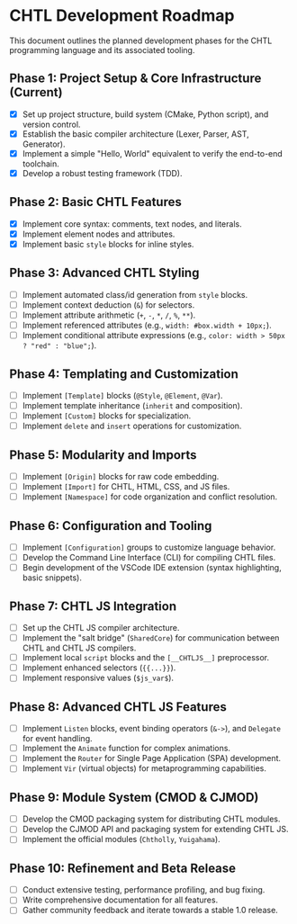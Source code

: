# CHTL Development Roadmap

This document outlines the planned development phases for the CHTL programming language and its associated tooling.

## Phase 1: Project Setup & Core Infrastructure (Current)
- [x] Set up project structure, build system (CMake, Python script), and version control.
- [x] Establish the basic compiler architecture (Lexer, Parser, AST, Generator).
- [x] Implement a simple "Hello, World" equivalent to verify the end-to-end toolchain.
- [x] Develop a robust testing framework (TDD).

## Phase 2: Basic CHTL Features
- [x] Implement core syntax: comments, text nodes, and literals.
- [x] Implement element nodes and attributes.
- [x] Implement basic `style` blocks for inline styles.

## Phase 3: Advanced CHTL Styling
- [ ] Implement automated class/id generation from `style` blocks.
- [ ] Implement context deduction (`&`) for selectors.
- [ ] Implement attribute arithmetic (`+`, `-`, `*`, `/`, `%`, `**`).
- [ ] Implement referenced attributes (e.g., `width: #box.width + 10px;`).
- [ ] Implement conditional attribute expressions (e.g., `color: width > 50px ? "red" : "blue";`).

## Phase 4: Templating and Customization
- [ ] Implement `[Template]` blocks (`@Style`, `@Element`, `@Var`).
- [ ] Implement template inheritance (`inherit` and composition).
- [ ] Implement `[Custom]` blocks for specialization.
- [ ] Implement `delete` and `insert` operations for customization.

## Phase 5: Modularity and Imports
- [ ] Implement `[Origin]` blocks for raw code embedding.
- [ ] Implement `[Import]` for CHTL, HTML, CSS, and JS files.
- [ ] Implement `[Namespace]` for code organization and conflict resolution.

## Phase 6: Configuration and Tooling
- [ ] Implement `[Configuration]` groups to customize language behavior.
- [ ] Develop the Command Line Interface (CLI) for compiling CHTL files.
- [ ] Begin development of the VSCode IDE extension (syntax highlighting, basic snippets).

## Phase 7: CHTL JS Integration
- [ ] Set up the CHTL JS compiler architecture.
- [ ] Implement the "salt bridge" (`SharedCore`) for communication between CHTL and CHTL JS compilers.
- [ ] Implement local `script` blocks and the `[__CHTLJS__]` preprocessor.
- [ ] Implement enhanced selectors (`{{...}}`).
- [ ] Implement responsive values (`$js_var$`).

## Phase 8: Advanced CHTL JS Features
- [ ] Implement `Listen` blocks, event binding operators (`&->`), and `Delegate` for event handling.
- [ ] Implement the `Animate` function for complex animations.
- [ ] Implement the `Router` for Single Page Application (SPA) development.
- [ ] Implement `Vir` (virtual objects) for metaprogramming capabilities.

## Phase 9: Module System (CMOD & CJMOD)
- [ ] Develop the CMOD packaging system for distributing CHTL modules.
- [ ] Develop the CJMOD API and packaging system for extending CHTL JS.
- [ ] Implement the official modules (`Chtholly`, `Yuigahama`).

## Phase 10: Refinement and Beta Release
- [ ] Conduct extensive testing, performance profiling, and bug fixing.
- [ ] Write comprehensive documentation for all features.
- [ ] Gather community feedback and iterate towards a stable 1.0 release.
